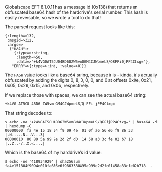 Globalscape EFT 8.1.0.11 has a message id (0x138) that returns an obfuscated
base64 hash of the harddrive's serial number. This hash is easily reversable,
so we wrote a tool to do that!

The parsed request looks like this:

```
{:length=>132,
 :msgid=>312,
 :args=>
  {"HASH"=>
    {:type=>:string,
     :length=>50,
     :data=>"+k4VG0AT5CU04BD60ZW5vm0GM4CJWpmeLS/Q8FFi0jPP4Ctxg="},
   "ERRR"=>{:type=>:int, :value=>0}}}
```

The `HASH` value looks like a base64 string, because it is - kinda. It's
actually obfuscated by adding the digits 0, 8, 0, 0, 0, and 0 at offsets
0x0e, 0x21, 0x05, 0x26, 0x15, and 0x0b, respectively.

If we replace those with spaces, we can see the actual base64 string:

```
+k4VG AT5CU 4BD6 ZW5vm GM4CJWpmeLS/Q FFi jPP4Ctxg=
```

That string decodes to:

```
$ echo -ne '+k4VGAT5CU4BD6ZW5vmGM4CJWpmeLS/QFFijPP4Ctxg=' | base64 -d | hexdump -C
00000000  fa 4e 15 18 04 f9 09 4e  01 0f a6 56 e6 f9 86 33  |.N.....N...V...3|
00000010  80 89 5a 99 9e 2d 2f d0  14 58 a3 3c fe 02 b7 18  |..Z..-/..X.<....|
```

Which is the base64 of my harddrive's id value:

```
$ echo -ne '418934929' | sha256sum
fa4e151804f9094e010fa656e6f9863380895a999e2d2fd01458a33cfe02b718  -
```

